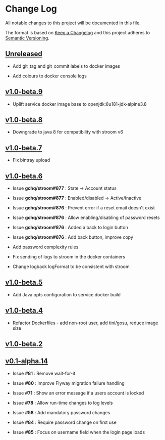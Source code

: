 # Change Log
All notable changes to this project will be documented in this file.

The format is based on [Keep a Changelog](http://keepachangelog.com/) 
and this project adheres to [Semantic Versioning](http://semver.org/).


## [Unreleased]

* Add git_tag and git_commit labels to docker images

* Add colours to docker console logs

## [v1.0-beta.9]

* Uplift service docker image base to openjdk:8u181-jdk-alpine3.8

## [v1.0-beta.8]

* Downgrade to java 8 for compatibility with stroom v6

## [v1.0-beta.7]

* Fix bintray upload

## [v1.0-beta.6]

* Issue **gchq/stroom#877** : State -> Account status

* Issue **gchq/stroom#877** : Enabled/disabled -> Active/Inactive

* Issue **gchq/stroom#876** : Prevent error if a reset email doesn't exist

* Issue **gchq/stroom#876** : Allow enabling/disabling of password resets

* Issue **gchq/stroom#876** : Added a back to login button

* Issue **gchq/stroom#876** : Add back button, improve copy

* Add password complexity rules

* Fix sending of logs to stroom in the docker containers

* Change logback logFormat to be consistent with stroom

## [v1.0-beta.5]

* Add Java opts configuration to service docker build

## [v1.0-beta.4]

* Refactor Dockerfiles - add non-root user, add tini/gosu, reduce image size

## [v1.0-beta.2]

## [v0.1-alpha.14]

* Issue **#81** : Remove wait-for-it

* Issue **#80** : Improve Flyway migration failure handling

* Issue **#71** : Show an error message if a users account is locked

* Issue **#78** : Allow run-time changes to log levels

* Issue **#58** : Add mandatory password changes

* Issue **#84** : Require password change on first use

* Issue **#85** : Focus on username field when the login page loads

[Unreleased]: https://github.com/gchq/stroom-auth/compare/v1.0-beta.9...master
[v1.0-beta.9]: https://github.com/gchq/stroom-auth/compare/v0.1-beta.8...v0.1-beta.9
[v1.0-beta.8]: https://github.com/gchq/stroom-auth/compare/v0.1-beta.7...v0.1-beta.8
[v1.0-beta.7]: https://github.com/gchq/stroom-auth/compare/v0.1-beta.6...v0.1-beta.7
[v1.0-beta.6]: https://github.com/gchq/stroom-auth/compare/v0.1-beta.5...v0.1-beta.6
[v1.0-beta.5]: https://github.com/gchq/stroom-auth/compare/v0.1-beta.4...v0.1-beta.5
[v1.0-beta.4]: https://github.com/gchq/stroom-auth/compare/v0.1-beta.2...v0.1-beta.4
[v1.0-beta.2]: https://github.com/gchq/stroom-auth/compare/v0.1-alpha.14...v0.1-beta.2
[v0.1-alpha.14]: https://github.com/gchq/stroom-auth/compare/v0.1-alpha.13...v0.1-alpha.14
[v0.1-alpha.13]: https://github.com/gchq/stroom-auth/compare/v0.1-alpha.11...v0.1-alpha.13
[v0.1-alpha.11]: https://github.com/gchq/stroom-auth/compare/v0.1-alpha.10...v0.1-alpha.11
[v0.1-alpha.10]: https://github.com/gchq/stroom-auth/compare/v0.1-alpha.8...v0.1-alpha.10
[v0.1-alpha.8]: https://github.com/gchq/stroom-auth/compare/v0.1-alpha.7...v0.1-alpha.8
[v0.1-alpha.7]: https://github.com/gchq/stroom-auth/compare/v0.1-alpha.6...v0.1-alpha.7
[v0.1-alpha.6]: https://github.com/gchq/stroom-auth/compare/v0.1-alpha.5...v0.1-alpha.6
[v0.1-alpha.5]: https://github.com/gchq/stroom-auth/compare/v0.1-alpha.4...v0.1-alpha.5
[v0.1-alpha.4]: https://github.com/gchq/stroom-auth/compare/v0.1-alpha.3...v0.1-alpha.4
